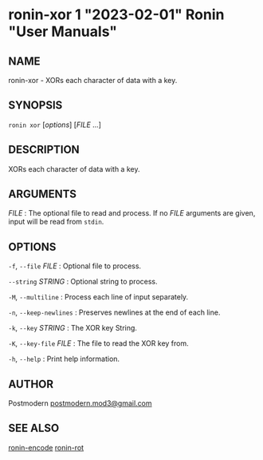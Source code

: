 # ronin-xor 1 "2023-02-01" Ronin "User Manuals"

## NAME

ronin-xor - XORs each character of data with a key.

## SYNOPSIS

`ronin xor` [*options*] [*FILE* ...]

## DESCRIPTION

XORs each character of data with a key.

## ARGUMENTS

*FILE*
: The optional file to read and process. If no *FILE* arguments are given,
  input will be read from `stdin`.

## OPTIONS

`-f`, `--file` *FILE*
: Optional file to process.

`--string` *STRING*
: Optional string to process.

`-M`, `--multiline`
: Process each line of input separately.

`-n`, `--keep-newlines`
: Preserves newlines at the end of each line.

`-k`, `--key` *STRING*
: The XOR key String.

`-K`, `--key-file` *FILE*
: The file to read the XOR key from.

`-h`, `--help`
: Print help information.

## AUTHOR

Postmodern <postmodern.mod3@gmail.com>

## SEE ALSO

[ronin-encode](ronin-encode.1.md) [ronin-rot](ronin-rot.1.md)